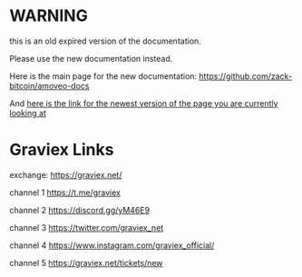 WARNING
========

this is an old expired version of the documentation.

Please use the new documentation instead. 

Here is the main page for the new documentation: https://github.com/zack-bitcoin/amoveo-docs 

And [here is the link for the newest version of the page you are currently looking at](https://github.com/zack-bitcoin/amoveo-docs/blob/master//exchanges/graviex_links.md)

Graviex Links
==========

exchange: https://graviex.net/

channel 1 https://t.me/graviex

channel 2 https://discord.gg/yM46E9

channel 3 https://twitter.com/graviex_net

channel 4 https://www.instagram.com/graviex_official/

channel 5 https://graviex.net/tickets/new
